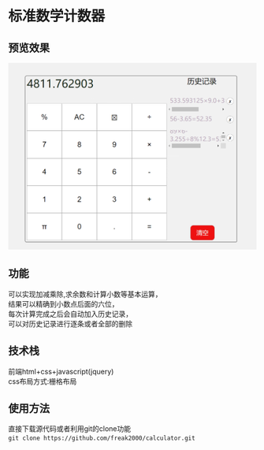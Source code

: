 # 标准数学计数器

## 预览效果
![pic](image/pic1.png)
## 功能
可以实现加减乘除,求余数和计算小数等基本运算，<br>
结果可以精确到小数点后面的六位，<br>
每次计算完成之后会自动加入历史记录，<br>
可以对历史记录进行逐条或者全部的删除
## 技术栈

前端html+css+javascript(jquery)<br>
css布局方式:栅格布局

## 使用方法
直接下载源代码或者利用git的clone功能<br>
```git clone https://github.com/freak2000/calculator.git```
